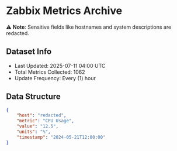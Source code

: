 # Zabbix Metrics Archive

⚠️ **Note**: Sensitive fields like hostnames and system descriptions are redacted.

## Dataset Info
- Last Updated: 2025-07-11 04:00 UTC
- Total Metrics Collected: 1062
- Update Frequency: Every (1) hour

## Data Structure
```json
{
    "host": "redacted",
    "metric": "CPU Usage",
    "value": "12.5",
    "units": "%",
    "timestamp": "2024-05-21T12:00:00"
}
```
